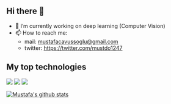## Hi there 👋


- 🔭 I’m currently working on deep learning (Computer Vision)
- 📫 How to reach me:
  - mail: mustafacavussoglu@gmail.com
  - twitter: https://twitter.com/mustdo1247

## My top technologies

![](https://img.shields.io/badge/-Python-black?logo=python&style=plastic)
![](https://img.shields.io/badge/-TensorFlow-black?logo=tensorflow&style=plastic)
![ ](https://img.shields.io/badge/-Torch-black?logo=pytorch&style=plastic)


[![Mustafa's github stats](https://github-readme-stats.vercel.app/api?username=mustafacavusoglu&show_icons=true&title_color=fff&icon_color=79ff97&text_color=9f9f9f&bg_color=151515&count_private=true)](https://github.com/mustafacavusoglu)

<!---
If you like what I do and want me to build more such projects, maybe considering supporting me on PayPal or buying me a coffee :pleading_face:

<a href="http://paypal.me/alpadagli" target="_blank"><img src="https://www.paypalobjects.com/en_US/i/btn/btn_donateCC_LG.gif"></a> &nbsp;&nbsp;
<a href="https://www.buymeacoffee.com/rishitdagli" target="_blank"><img src="https://www.buymeacoffee.com/assets/img/custom_images/orange_img.png" alt="Buy Me A Coffee" style="height: 41px !important;width: 174px !important;box-shadow: 0px 3px 2px 0px rgba(190, 190, 190, 0.5) !important;-webkit-box-shadow: 0px 3px 2px 0px rgba(190, 190, 190, 0.5) !important;" ></a>
-->

